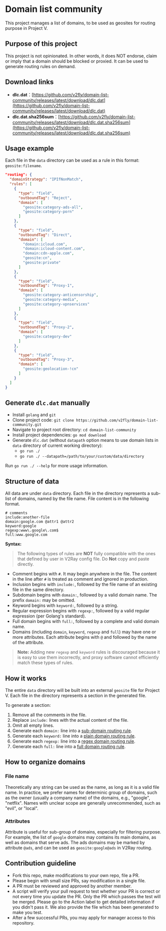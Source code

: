 # Domain list community

This project manages a list of domains, to be used as geosites for routing purpose in Project V.

## Purpose of this project 

This project is not opinionated. In other words, it does NOT endorse, claim or imply that a domain should be blocked or proxied. It can be used to generate routing rules on demand.

## Download links

- **dlc.dat**：[https://github.com/v2fly/domain-list-community/releases/latest/download/dlc.dat](https://github.com/v2fly/domain-list-community/releases/latest/download/dlc.dat)
- **dlc.dat.sha256sum**：[https://github.com/v2fly/domain-list-community/releases/latest/download/dlc.dat.sha256sum](https://github.com/v2fly/domain-list-community/releases/latest/download/dlc.dat.sha256sum)

## Usage example

Each file in the `data` directory can be used as a rule in this format: `geosite:filename`.

```json
"routing": {
  "domainStrategy": "IPIfNonMatch",
  "rules": [
    {
      "type": "field",
      "outboundTag": "Reject",
      "domain": [
        "geosite:category-ads-all",
        "geosite:category-porn"
      ]
    },
    {
      "type": "field",
      "outboundTag": "Direct",
      "domain": [
        "domain:icloud.com",
        "domain:icloud-content.com",
        "domain:cdn-apple.com",
        "geosite:cn",
        "geosite:private"
      ]
    },
    {
      "type": "field",
      "outboundTag": "Proxy-1",
      "domain": [
        "geosite:category-anticensorship",
        "geosite:category-media",
        "geosite:category-vpnservices"
      ]
    },
    {
      "type": "field",
      "outboundTag": "Proxy-2",
      "domain": [
        "geosite:category-dev"
      ]
    },
    {
      "type": "field",
      "outboundTag": "Proxy-3",
      "domain": [
        "geosite:geolocation-!cn"
      ]
    }
  ]
}
```

## Generate `dlc.dat` manually

- Install `golang` and `git`
- Clone project code: `git clone https://github.com/v2fly/domain-list-community.git`
- Navigate to project root directory: `cd domain-list-community`
- Install project dependencies: `go mod download`
- Generate `dlc.dat` (without `datapath` option means to use domain lists in `data` directory of current working directory):
  - `go run ./`
  - `go run ./ --datapath=/path/to/your/custom/data/directory`

Run `go run ./ --help` for more usage information.

## Structure of data

All data are under `data` directory. Each file in the directory represents a sub-list of domains, named by the file name. File content is in the following format.

```
# comments
include:another-file
domain:google.com @attr1 @attr2
keyword:google
regexp:www\.google\.com$
full:www.google.com
```

**Syntax:**

> The following types of rules are **NOT** fully compatible with the ones that defined by user in V2Ray config file. Do **Not** copy and paste directly.

* Comment begins with `#`. It may begin anywhere in the file. The content in the line after `#` is treated as comment and ignored in production.
* Inclusion begins with `include:`, followed by the file name of an existing file in the same directory.
* Subdomain begins with `domain:`, followed by a valid domain name. The prefix `domain:` may be omitted.
* Keyword begins with `keyword:`, followed by a string.
* Regular expression begins with `regexp:`, followed by a valid regular expression (per Golang's standard).
* Full domain begins with `full:`, followed by a complete and valid domain name.
* Domains (including `domain`, `keyword`, `regexp` and `full`) may have one or more attributes. Each attribute begins with `@` and followed by the name of the attribute.

> **Note:** Adding new `regexp` and `keyword` rules is discouraged because it is easy to use them incorrectly, and proxy software cannot efficiently match these types of rules.

## How it works

The entire `data` directory will be built into an external `geosite` file for Project V. Each file in the directory represents a section in the generated file.

To generate a section:

1. Remove all the comments in the file.
2. Replace `include:` lines with the actual content of the file.
3. Omit all empty lines.
4. Generate each `domain:` line into a [sub-domain routing rule](https://github.com/v2fly/v2ray-core/blob/master/app/router/config.proto#L21).
5. Generate each `keyword:` line into a [plain domain routing rule](https://github.com/v2fly/v2ray-core/blob/master/app/router/config.proto#L17).
6. Generate each `regexp:` line into a [regex domain routing rule](https://github.com/v2fly/v2ray-core/blob/master/app/router/config.proto#L19).
7. Generate each `full:` line into a [full domain routing rule](https://github.com/v2fly/v2ray-core/blob/master/app/router/config.proto#L23).

## How to organize domains

### File name

Theoretically any string can be used as the name, as long as it is a valid file name. In practice, we prefer names for determinic group of domains, such as the owner (usually a company name) of the domains, e.g., "google", "netflix". Names with unclear scope are generally unrecommended, such as "evil", or "local".

### Attributes

Attribute is useful for sub-group of domains, especially for filtering purpose. For example, the list of `google` domains may contains its main domains, as well as domains that serve ads. The ads domains may be marked by attribute `@ads`, and can be used as `geosite:google@ads` in V2Ray routing.

## Contribution guideline

* Fork this repo, make modifications to your own repo, file a PR.
* Please begin with small size PRs, say modification in a single file.
* A PR must be reviewed and approved by another member.
* A script will verify your pull request to test whether your PR is correct or not every time you update the PR. Only the PR which passes the test will be merged. Please go to the Action label to get detailed information if you didn't pass it. We also provide the file which has been generated to make you test.
* After a few successful PRs, you may apply for manager access to this repository.
